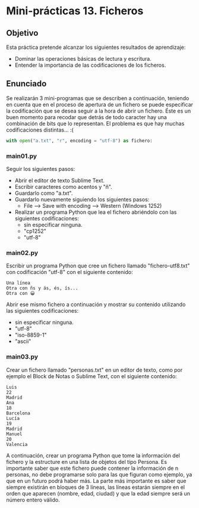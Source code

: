# Mini-prácticas 13. Ficheros

## Objetivo
Esta práctica pretende alcanzar los siguientes resultados de aprendizaje:
- Dominar las operaciones básicas de lectura y escritura.
- Entender la importancia de las codificaciones de los ficheros.

## Enunciado

Se realizarán 3 mini-programas que se describen a continuación, teniendo en cuenta que en el proceso de apertura de un fichero se puede especificar la codificación que se desea seguir a la hora de abrir un fichero. Éste es un buen momento para recodar que detrás de todo caracter hay una combinación de bits que lo representan. El problema es que hay muchas codificaciones distintas... :(
```python
with open("a.txt", "r", encoding = "utf-8") as fichero:
```

### main01.py

Seguir los siguientes pasos:
- Abrir el editor de texto Sublime Text.
- Escribir caracteres como acentos y "ñ".
- Guardarlo como "a.txt".
- Guardarlo nuevamente siguiendo los siguientes pasos:
    + File --> Save with encoding --> Western (Windows 1252)
- Realizar un programa Python que lea el fichero abriéndolo con las siguientes codificaciones:
    + sin especificar ninguna.
    + "cp1252"
    + "utf-8"


### main02.py

Escribir un programa Python que cree un fichero llamado "fichero-utf8.txt" con codificación "utf-8" con el siguiente contenido:
```
Una línea
Otra con ñs y ás, és, ís...
Otra con 😀
```

Abrir ese mismo fichero a continuación y mostrar su contenido utilizando las siguientes codificaciones:
- sin especificar ninguna.
- "utf-8"
- "iso-8859-1"
- "ascii"


### main03.py

Crear un fichero llamado "personas.txt" en un editor de texto, como por ejemplo el Block de Notas o Sublime Text, con el siguiente contenido:
```
Luis
22
Madrid
Ana
18
Barcelona
Lucía
19
Madrid
Manuel
20
Valencia
```

A continuación, crear un programa Python que tome la información del fichero y la estructure en una lista de objetos del tipo Persona. Es importante saber que este fichero puede contener la información de n personas, no debe programarse solo para las que figuran como ejemplo, ya que en un futuro podrá haber más. La parte más importante es saber que siempre existirán en bloques de 3 líneas, las líneas estarán siempre en el orden que aparecen (nombre, edad, ciudad) y que la edad siempre será un número entero válido.
